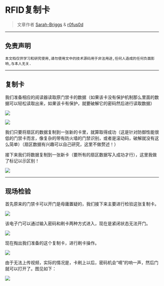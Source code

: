 # RFID复制卡

> 文章作者 [Sarah-Briggs](https://github.com/Sarah-Briggs) & [r0fus0d](https://github.com/No-Github)

---

## 免责声明

`本文档仅供学习和研究使用,请勿使用文中的技术源码用于非法用途,任何人造成的任何负面影响,与本人无关.`

---

## 复制卡

我们准备相应的阅读器读取原门禁卡的数据（如果该卡没有保护机制那么里面的数据可以轻松读取出来，如果该卡有保护，就要破解它的密码然后进行读取数据）

![](../../../../../assets/img/Security/IOT/无线电安全/实验/RFID复制卡/RFID读卡.jpg)

![](../../../../../assets/img/Security/IOT/无线电安全/实验/RFID复制卡/扇区数据.PNG)

我们只要将扇区的数据复制到一张新的卡里，就算取得成功（这是针对防御性能很低的门禁卡而言，像复杂的带有防火墙的门禁识别，或者是滚动码，破解就没有这么简单）（扇区数据有兴趣可以自己研究，这里不做赘述！）

接下来我们将数据复制到一张新卡（要所有的扇区数据写入成功才行），这里我做了标记以示区别！

![](../../../../../assets/img/Security/IOT/无线电安全/实验/RFID复制卡/复制门禁卡.jpg)

---

## 现场检验

首先原来的门禁卡可以开门是毋庸置疑的，我们接下来主要进行检验这张复制卡。

![](../../../../../assets/img/Security/IOT/无线电安全/实验/RFID复制卡/测试1.jpg)

该电子门可以通过输入密码和刷卡两种方式进入，现在是紧闭状态无法开门。

![](../../../../../assets/img/Security/IOT/无线电安全/实验/RFID复制卡/测试2.jpg)

现在掏出我们准备的这个复制卡，进行刷卡操作。

![](../../../../../assets/img/Security/IOT/无线电安全/实验/RFID复制卡/测试3.jpg)

由于无法上传视频，实际的情况是，卡刷上以后，密码机会“嘀”的响一声，然后门就可以打开了。图见如下：

![](../../../../../assets/img/Security/IOT/无线电安全/实验/RFID复制卡/成功.jpg)
